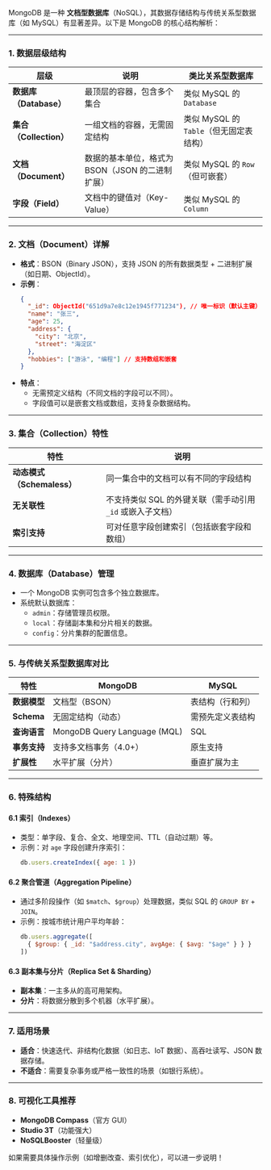 MongoDB 是一种 **文档型数据库**（NoSQL），其数据存储结构与传统关系型数据库（如 MySQL）有显著差异。以下是 MongoDB 的核心结构解析：

---

### **1. 数据层级结构**
| 层级 | 说明 | 类比关系型数据库 |
|------|------|------------------|
| **数据库（Database）** | 最顶层的容器，包含多个集合 | 类似 MySQL 的 `Database` |
| **集合（Collection）** | 一组文档的容器，无需固定结构 | 类似 MySQL 的 `Table`（但无固定表结构） |
| **文档（Document）** | 数据的基本单位，格式为 BSON（JSON 的二进制扩展） | 类似 MySQL 的 `Row`（但可嵌套） |
| **字段（Field）** | 文档中的键值对（Key-Value） | 类似 MySQL 的 `Column` |

---

### **2. 文档（Document）详解**
- **格式**：BSON（Binary JSON），支持 JSON 的所有数据类型 + 二进制扩展（如日期、ObjectId）。
- **示例**：
  ```json
  {
    "_id": ObjectId("651d9a7e8c12e1945f771234"), // 唯一标识（默认主键）
    "name": "张三",
    "age": 25,
    "address": {
      "city": "北京",
      "street": "海淀区"
    },
    "hobbies": ["游泳", "编程"] // 支持数组和嵌套
  }
  ```
- **特点**：
  - 无需预定义结构（不同文档的字段可以不同）。
  - 字段值可以是嵌套文档或数组，支持复杂数据结构。

---

### **3. 集合（Collection）特性**
| 特性 | 说明 |
|------|------|
| **动态模式（Schemaless）** | 同一集合中的文档可以有不同的字段结构 |
| **无关联性** | 不支持类似 SQL 的外键关联（需手动引用 `_id` 或嵌入子文档） |
| **索引支持** | 可对任意字段创建索引（包括嵌套字段和数组） |

---

### **4. 数据库（Database）管理**
- 一个 MongoDB 实例可包含多个独立数据库。
- 系统默认数据库：
  - `admin`：存储管理员权限。
  - `local`：存储副本集和分片相关的数据。
  - `config`：分片集群的配置信息。

---

### **5. 与传统关系型数据库对比**
| 特性 | MongoDB | MySQL |
|------|---------|-------|
| **数据模型** | 文档型（BSON） | 表结构（行和列） |
| **Schema** | 无固定结构（动态） | 需预先定义表结构 |
| **查询语言** | MongoDB Query Language (MQL) | SQL |
| **事务支持** | 支持多文档事务（4.0+） | 原生支持 |
| **扩展性** | 水平扩展（分片） | 垂直扩展为主 |

---

### **6. 特殊结构**
#### **6.1 索引（Indexes）**
- 类型：单字段、复合、全文、地理空间、TTL（自动过期）等。
- 示例：对 `age` 字段创建升序索引：
  ```javascript
  db.users.createIndex({ age: 1 })
  ```

#### **6.2 聚合管道（Aggregation Pipeline）**
- 通过多阶段操作（如 `$match`、`$group`）处理数据，类似 SQL 的 `GROUP BY` + `JOIN`。
- 示例：按城市统计用户平均年龄：
  ```javascript
  db.users.aggregate([
    { $group: { _id: "$address.city", avgAge: { $avg: "$age" } } }
  ])
  ```

#### **6.3 副本集与分片（Replica Set & Sharding）**
- **副本集**：一主多从的高可用架构。
- **分片**：将数据分散到多个机器（水平扩展）。

---

### **7. 适用场景**
- **适合**：快速迭代、非结构化数据（如日志、IoT 数据）、高吞吐读写、JSON 数据存储。
- **不适合**：需要复杂事务或严格一致性的场景（如银行系统）。

---

### **8. 可视化工具推荐**
- **MongoDB Compass**（官方 GUI）
- **Studio 3T**（功能强大）
- **NoSQLBooster**（轻量级）

如果需要具体操作示例（如增删改查、索引优化），可以进一步说明！